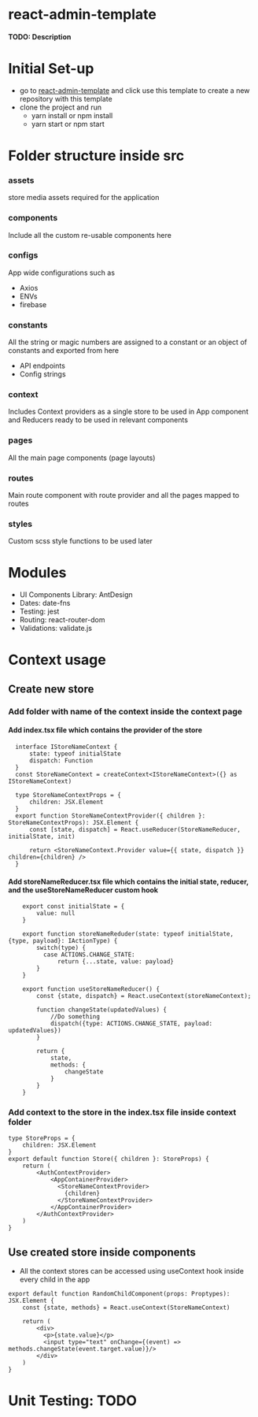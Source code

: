 # react-admin-template
#### TODO: Description

# Initial Set-up
- go to [react-admin-template](https://github.com/inme-digital-services/react-admin-template) and click use this template to create a new repository with this template
- clone the project and run 
    - yarn install or npm install
    - yarn start or npm start

# Folder structure inside src
### assets
<p>store media assets required for the application</p>

### components
<p>Include all the custom re-usable components here</p>

### configs
<p>App wide configurations such as</p>

- Axios
- ENVs
- firebase

### constants
<p>All the string or magic numbers are assigned to a constant or an object of constants and exported from here</p>

- API endpoints
- Config strings

### context
<p>Includes Context providers as a single store to be used in App component and Reducers ready to be used in relevant components</p>

### pages
<p>All the main page components (page layouts)</p>

### routes
<p>Main route component with route provider and all the pages mapped to routes</p>

### styles
<p>Custom scss style functions to be used later</p>

# Modules
- UI Components Library: AntDesign
- Dates: date-fns
- Testing: jest
- Routing: react-router-dom
- Validations: validate.js

# Context usage
## Create new store
### Add folder with name of the context inside the context page
#### Add index.tsx file which contains the provider of the store
~~~tsx
  interface IStoreNameContext {
      state: typeof initialState
      dispatch: Function
  }
  const StoreNameContext = createContext<IStoreNameContext>({} as IStoreNameContext)
  
  type StoreNameContextProps = {
      children: JSX.Element
  }
  export function StoreNameContextProvider({ children }: StoreNameContextProps): JSX.Element {
      const [state, dispatch] = React.useReducer(StoreNameReducer, initialState, init)
  
      return <StoreNameContext.Provider value={{ state, dispatch }} children={children} />
  }
~~~

#### Add storeNameReducer.tsx file which contains the initial state, reducer, and the useStoreNameReducer custom hook
~~~tsx
    export const initialState = {
        value: null
    }
    
    export function storeNameReduder(state: typeof initialState, {type, payload}: IActionType) {
        switch(type) {
          case ACTIONS.CHANGE_STATE:
              return {...state, value: payload}
        }
    }

    export function useStoreNameReducer() {
        const {state, dispatch} = React.useContext(storeNameContext);
    
        function changeState(updatedValues) {
            //Do something
            dispatch({type: ACTIONS.CHANGE_STATE, payload: updatedValues})
        }
        
        return {
            state,
            methods: {
                changeState
            }
        }
    }
~~~

### Add context to the store in the index.tsx file inside context folder
~~~tsx
type StoreProps = {
    children: JSX.Element
}
export default function Store({ children }: StoreProps) {
    return (
        <AuthContextProvider>
            <AppContainerProvider>
              <StoreNameContextProvider>
                {children}
              </StoreNameContextProvider>
            </AppContainerProvider>
        </AuthContextProvider>
    )
}
~~~

## Use created store inside components
- All the context stores can be accessed using useContext hook inside every child in the app
~~~tsx
export default function RandomChildComponent(props: Proptypes): JSX.Element {
    const {state, methods} = React.useContext(StoreNameContext)
  
    return (
        <div>
          <p>{state.value}</p>
          <input type="text" onChange={(event) => methods.changeState(event.target.value)}/>
        </div>
    )
}
~~~

# Unit Testing: TODO
